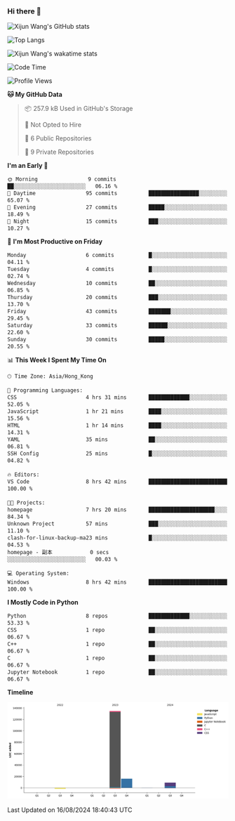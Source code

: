 ### Hi there 👋

![Xijun Wang's GitHub stats](https://github-readme-stats.vercel.app/api?username=kopper-xdu&show_icons=true&bg_color=00000000)

![Top Langs](https://github-readme-stats.vercel.app/api/top-langs/?username=kopper-xdu&size_weight=0.5&count_weight=0.5&exclude_repo=homepage,kopper-xdu.github.io&layout=compact)


![Xijun Wang's wakatime stats](https://github-readme-stats.vercel.app/api/wakatime?username=kopper)

<!--START_SECTION:waka-->
![Code Time](http://img.shields.io/badge/Code%20Time-262%20hrs%2028%20mins-blue)

![Profile Views](http://img.shields.io/badge/Profile%20Views-0-blue)

**🐱 My GitHub Data** 

> 📦 257.9 kB Used in GitHub's Storage 
 > 
> 🚫 Not Opted to Hire
 > 
> 📜 6 Public Repositories 
 > 
> 🔑 9 Private Repositories 
 > 
**I'm an Early 🐤** 

```text
🌞 Morning                9 commits           ██░░░░░░░░░░░░░░░░░░░░░░░   06.16 % 
🌆 Daytime                95 commits          ████████████████░░░░░░░░░   65.07 % 
🌃 Evening                27 commits          █████░░░░░░░░░░░░░░░░░░░░   18.49 % 
🌙 Night                  15 commits          ███░░░░░░░░░░░░░░░░░░░░░░   10.27 % 
```
📅 **I'm Most Productive on Friday** 

```text
Monday                   6 commits           █░░░░░░░░░░░░░░░░░░░░░░░░   04.11 % 
Tuesday                  4 commits           █░░░░░░░░░░░░░░░░░░░░░░░░   02.74 % 
Wednesday                10 commits          ██░░░░░░░░░░░░░░░░░░░░░░░   06.85 % 
Thursday                 20 commits          ███░░░░░░░░░░░░░░░░░░░░░░   13.70 % 
Friday                   43 commits          ███████░░░░░░░░░░░░░░░░░░   29.45 % 
Saturday                 33 commits          ██████░░░░░░░░░░░░░░░░░░░   22.60 % 
Sunday                   30 commits          █████░░░░░░░░░░░░░░░░░░░░   20.55 % 
```


📊 **This Week I Spent My Time On** 

```text
🕑︎ Time Zone: Asia/Hong_Kong

💬 Programming Languages: 
CSS                      4 hrs 31 mins       █████████████░░░░░░░░░░░░   52.05 % 
JavaScript               1 hr 21 mins        ████░░░░░░░░░░░░░░░░░░░░░   15.56 % 
HTML                     1 hr 14 mins        ████░░░░░░░░░░░░░░░░░░░░░   14.31 % 
YAML                     35 mins             ██░░░░░░░░░░░░░░░░░░░░░░░   06.81 % 
SSH Config               25 mins             █░░░░░░░░░░░░░░░░░░░░░░░░   04.82 % 

🔥 Editors: 
VS Code                  8 hrs 42 mins       █████████████████████████   100.00 % 

🐱‍💻 Projects: 
homepage                 7 hrs 20 mins       █████████████████████░░░░   84.34 % 
Unknown Project          57 mins             ███░░░░░░░░░░░░░░░░░░░░░░   11.10 % 
clash-for-linux-backup-ma23 mins             █░░░░░░░░░░░░░░░░░░░░░░░░   04.53 % 
homepage - 副本            0 secs              ░░░░░░░░░░░░░░░░░░░░░░░░░   00.03 % 

💻 Operating System: 
Windows                  8 hrs 42 mins       █████████████████████████   100.00 % 
```

**I Mostly Code in Python** 

```text
Python                   8 repos             █████████████░░░░░░░░░░░░   53.33 % 
CSS                      1 repo              ██░░░░░░░░░░░░░░░░░░░░░░░   06.67 % 
C++                      1 repo              ██░░░░░░░░░░░░░░░░░░░░░░░   06.67 % 
C                        1 repo              ██░░░░░░░░░░░░░░░░░░░░░░░   06.67 % 
Jupyter Notebook         1 repo              ██░░░░░░░░░░░░░░░░░░░░░░░   06.67 % 
```



**Timeline**

![Lines of Code chart](https://raw.githubusercontent.com/kopper-xdu/kopper-xdu/main/assets/bar_graph.png)


 Last Updated on 16/08/2024 18:40:43 UTC
<!--END_SECTION:waka-->

<!--
**kopper-xdu/kopper-xdu** is a ✨ _special_ ✨ repository because its `README.md` (this file) appears on your GitHub profile.

Here are some ideas to get you started:

- 🔭 I’m currently working on ...
- 🌱 I’m currently learning ...
- 👯 I’m looking to collaborate on ...
- 🤔 I’m looking for help with ...
- 💬 Ask me about ...
- 📫 How to reach me: ...
- 😄 Pronouns: ...
- ⚡ Fun fact: ...
-->
